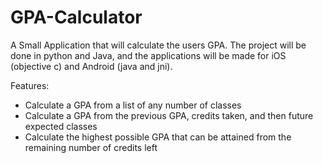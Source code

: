 GPA-Calculator
==============

A Small Application that will calculate the users GPA. 
The project will be done in python and Java, and the applications will be made for iOS (objective c) and Android (java and jni).

Features:
- Calculate a GPA from a list of any number of classes
- Calculate a GPA from the previous GPA, credits taken, and then future expected classes
- Calculate the highest possible GPA that can be attained from the remaining number of credits left
